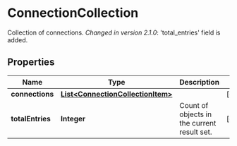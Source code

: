 

# ConnectionCollection

Collection of connections.  *Changed in version 2.1.0*&#58; 'total_entries' field is added. 

## Properties

Name | Type | Description | Notes
------------ | ------------- | ------------- | -------------
**connections** | [**List&lt;ConnectionCollectionItem&gt;**](ConnectionCollectionItem.md) |  |  [optional]
**totalEntries** | **Integer** | Count of objects in the current result set. |  [optional]



